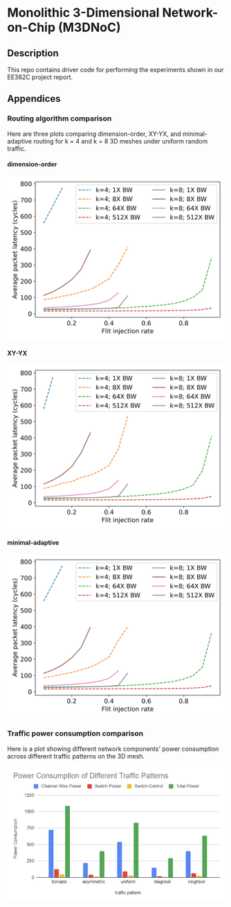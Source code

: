 # Monolithic 3-Dimensional Network-on-Chip (M3DNoC)

## Description

This repo contains driver code for performing the experiments shown in our EE382C project report.

## Appendices

### Routing algorithm comparison

Here are three plots comparing dimension-order, XY-YX, and minimal-adaptive routing for k = 4 and k = 8 3D meshes under uniform random traffic.

#### dimension-order
![dor](render/avg_lat-uniform-dor.png)

#### XY-YX
![xy_yx](render/avg_lat-uniform-xy_yx.png)

#### minimal-adaptive
![min_adapt](render/avg_lat-uniform-min_adapt.png)

### Traffic power consumption comparison

Here is a plot showing different network components' power consumption across different traffic patterns on the 3D mesh.

![power-consumption](render/power-consumption-of-different-traffic-patterns.png)
